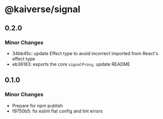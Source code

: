 # @kaiverse/signal

## 0.2.0

### Minor Changes

- 34bb45c: update Effect type to avoid incorrect imported from React's effect type
- eb36183: exports the core `signalProxy`, update README

## 0.1.0

### Minor Changes

- Prepare for npm publish
- f9750b5: fix eslint flat config and lint errors
